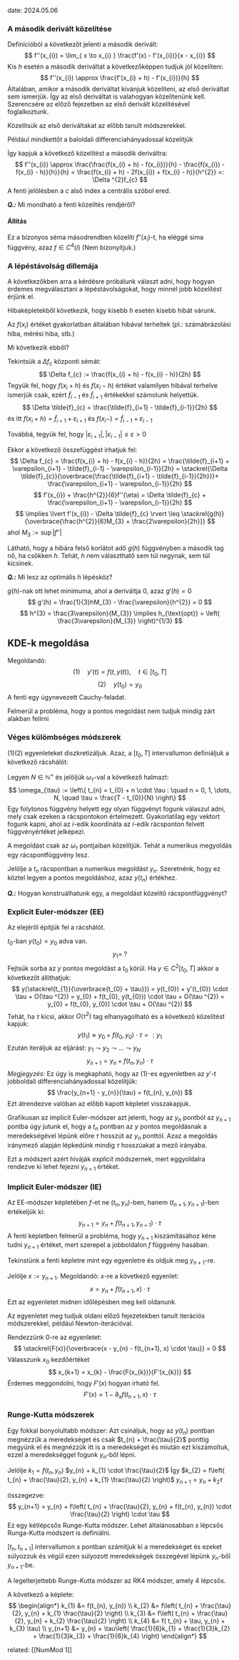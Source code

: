 date: 2024.05.06

### A második derivált közelítése
Definícióból a következőt jelenti a második derivált:
$$
f''(x_{i}) = \lim_{ x \to x_{i} } \frac{f'(x) - f'(x_{i})}{x - x_{i}}
$$
Kis $h$ esetén a második deriváltat a következőképpen tudjuk jól közelíteni:
$$
f''(x_{i}) \approx \frac{f'(x_{i} + h) - f'(x_{i})}{h}
$$
Általában, amikor a második deriváltat kívánjuk közelíteni, az első deriváltat sem ismerjük. Így az első deriváltat is valahogyan közelítenünk kell. Szerencsére az előző fejezetben az első derivált közelítésével foglalkoztunk.

Közelítsük az első deriváltakat az előbb tanult módszerekkel.

Például mindkettőt a baloldali differenciahányadossal közelítjük

Így kapjuk a következő közelítést a második deriváltra:
$$
f''(x_{i}) \approx \frac{\frac{f(x_{i} + h) - f(x_{i})}{h} - \frac{f(x_{i}) - f(x_{i} - h)}{h}}{h} = \frac{f(x_{i} + h) - 2f(x_{i}) + f(x_{i} - h)}{h^{2}} =: \Delta ^{2}f_{c}
$$
A fenti jelölésben a $c$ alső index a centrális szóbol ered.

***Q.:*** Mi mondható a fenti közelítés rendjéről?

#### Állítás
Ez a bizonyos séma másodrendben közelíti $f''(x_{i})$-t, ha eléggé sima függvény, azaz $f \in C^{4}(I)$
(Nem bizonyítjuk.)

### A lépéstávolság dillemája
A következőkben arra a kérdésre próbálunk választ adni, hogy hogyan érdemes megválasztani a lépéstávolságokat, hogy minnél jobb közelítést érjünk el.

Hibaképletekből következik, hogy kisebb $h$ esetén kisebb hibát várunk.

Az $f(x_{i})$ értéket gyakorlatban általában hibával terheltek (pl.: számábrázolási hiba, mérési hiba, stb.)

Mi következik ebből?

Tekintsük a $\Delta f_{c}$ központi sémát:
$$
\Delta f_{c} := \frac{f(x_{i} + h) - f(x_{i} - h)}{2h}
$$
Tegyük fel, hogy $f(x_{i} + h)$ és $f(x_{i} - h)$ értéket valamilyen hibával terhelve ismerjük csak, ezért $\tilde{f}_{i-1}$ és $\tilde{f}_{i+1}$ értékekkel számolunk helyettük.
$$
\Delta \tilde{f}_{c} = \frac{\tilde{f}_{i+1} - \tilde{f}_{i-1}}{2h}
$$
és itt $f(x_{i} + h) = \tilde{f}_{i+1} + \varepsilon_{i+1}$ és $f(x_{i} - ) = \tilde{f}_{i-1} + \varepsilon_{i-1}$

Továbbá, tegyük fel, hogy $\lvert \varepsilon_{i + 1} \rvert, \lvert \varepsilon_{i-1} \rvert \leq \varepsilon > 0$

Ekkor a következő összefüggést írhatjuk fel:
$$
\Delta f_{c} = \frac{f(x_{i} + h) - f(x_{i} - h)}{2h} = \frac{\tilde{f}_{i+1} + \varepsilon_{i+1} - \tilde{f}_{i-1} - \varepsilon_{i-1}}{2h} = \stackrel{\Delta \tilde{f}_{c}}{\overbrace{\frac{\tilde{f}_{i+1} - \tilde{f}_{i-1}}{2h}}}+ \frac{\varepsilon_{i+1} - \varepsilon_{i-1}}{2h}
$$
$$
f'(x_{i}) + \frac{h^{2}}{6}f''(\eta) = \Delta \tilde{f}_{c} + \frac{\varepsilon_{i+1} - \varepsilon_{i-1}}{2h}
$$
$$
\implies \lvert f'(x_{i}) - \Delta \tilde{f}_{c} \rvert \leq \stackrel{g(h)}{\overbrace{\frac{h^{2}}{6}M_{3} + \frac{2\varepsilon}{2h}}}
$$
ahol $M_{3} := \sup \lvert f'' \rvert$

Látható, hogy a hibára felső korlátot adő $g(h)$ függvényben a második tag nő, ha csökken $h$. Tehát, $h$ nem választhatő sem túl negynak, sem túl kicsinek.

***Q.:*** Mi lesz az optimális $h$ lépésköz?

$g(h)$-nak ott lehet minimuma, ahol a deriváltja $0$, azaz $g'(h) = 0$
$$
g'(h) = \frac{1}{3}hM_{3} - \frac{\varepsilon}{h^{2}} = 0
$$
$$
h^{3} = \frac{3\varepsilon}{M_{3}} \implies h_{\text{opt}} = \left( \frac{3\varepsilon}{M_{3}} \right)^{1/3}
$$

## KDE-k megoldása
Megoldandó:
$$
\text{(1)} \quad y'(t) = f(t, y(t)), \quad t \in [t_{0}, T]
$$
$$
\text{(2)} \quad y(t_{0}) = y_{0}
$$
A fenti egy úgynevezett Cauchy-feladat.

Felmerül a probléma, hogy a pontos megoldást nem tudjuk mindig zárt alakban felírni

### Véges külömbséges módszerek
(1)(2) egyenleteket diszkretizáljuk. Azaz, a $[t_{0}, T]$ intervallumon definiáljuk a következő rácshálót:

Legyen $N \in \mathbb{N}^{+}$ és jelöljük $\omega_{\tau}$-val a következő halmazt:
$$
\omega_{\tau} := \left\{  t_{n} = t_{0} + n \cdot \tau : \quad n = 0, 1, \dots, N, \quad \tau = \frac{T - t_{0}}{N}  \right\}
$$
Egy folytonos függvény helyett egy olyan függvényt fogunk válaszul adni, mely csak ezeken a rácspontokon értelmezett. Gyakorlatilag egy vektort fogunk kapni, ahol az $i$-edik koordináta az $i$-edik rácsponton felvett függvényértéket jelképezi.

A megoldást csak az $\omega_{\tau}$ pontjaiban közelítjük. Tehát a numerikus megyoldás egy rácspontfüggvény lesz.

Jelölje a $t_{n}$ rácspontban a numerikus megoldást $y_{n}$. Szeretnénk, hogy ez köztel legyen a pontos megoldáshoz, azaz $y(t_{n})$ értékhez.

***Q.:*** Hogyan konstruálhatunk egy, a megoldást közelítő rácspontfüggvényt?

### Explicit Euler-módszer (EE)
Az elejéről építjük fel a rácshálót.

$t_{0}$-ban $y(t_{0}) = y_{0}$ adva van.
$$
y_{1} = \; ?
$$
Fejtsük sorba az $y$ pontos megoldást a $t_{0}$ körül. Ha $y \in C^{2}[t_{0}, T]$ akkor a következőt állíthatjuk:
$$
y(\stackrel{t_{1}}{\overbrace{t_{0} + \tau}}) = y(t_{0}) + y'(t_{0}) \cdot \tau + O(\tau ^{2}) = y_{0} + f(t_{0}, y(t_{0})) \cdot \tau + O(\tau ^{2}) = y_{0} + f(t_{0}, y_{0}) \cdot \tau + O(\tau ^{2})
$$
Tehát, ha $\tau$ kicsi, akkor $O(\tau ^{2})$ tag elhanyagolható és a következő közelítést kapjuk:
$$
y(t_{1}) \approx y_{0} + f(t_{0}, y_{0}) \cdot \tau =: y_{1}
$$
Ezután iteráljuk az eljárást: $y_{1} \leadsto y_{2} \leadsto \dots \leadsto y_{N}$
$$
y_{n+1} = y_{n} + f(t_{n}, y_{n}) \cdot \tau
$$
*Megjegyzés:* Ez úgy is megkapható, hogy az (1)-es egyenletben az $y'$-t jobboldali differenciahányadossal közelítjük:
$$
\frac{y_{n+1} - y_{n}}{\tau} = f(t_{n}, y_{n})
$$
Ezt átrendezve valóban az előbb kapott képletet visszakapjuk.

Grafikusan az implicit Euler-módszer azt jelenti, hogy az $y_{n}$ pontból az $y_{n+1}$ pontba úgy jutunk el, hogy a $t_{n}$ pontban az $y$ pontos megoldásnak a meredekségével lépünk előre $\tau$ hosszút az $y_{n}$ ponttól. Azaz a megoldás iránymező alapján lépkedünk mindig $\tau$ hosszúakat a mező irányába.

Ezt a módszert azért híváják *explicit* módszernek, mert eggyoldalra rendezve ki lehet fejezni $y_{n+1}$ értéket.

### Implicit Euler-módszer (IE)
Az EE-módszer képletében $f$-et ne $(t_{n}, y_{n})$-ben, hanem $(t_{n+1}, y_{n+1})$-ben értékeljük ki:
$$
y_{n+1} = y_{n} + f(t_{n+1}, y_{n+1}) \cdot \tau
$$
A fenti képletben felmerül a probléma, hogy $y_{n+1}$ kiszámításához kéne tudni $y_{n+1}$ értéket, mert szerepel a jobboldalon $f$  függvény hasában.

Tekinstünk a fenti képletre mint egy egyenletre és oldjuk meg $y_{n+1}$-re.

Jelölje $x := y_{n+1}$. Megoldandó: $x$-re a következő egyenlet:
$$
x = y_{n} + f(t_{n+1}, x) \cdot \tau
$$
Ezt az egyenletet midnen időlépésben meg kell oldanunk.

Az egyenletet meg tudjuk oldani előző fejezetekben tanult iterációs módszerekkel, például Newton-iterációval.

Rendezzünk $0$-re az egyenletet:
$$
\stackrel{F(x)}{\overbrace{x - y_{n} - f(t_{n+1}, x) \cdot \tau}} = 0
$$
Válasszunk $x_{0}$ kezdőértéket
$$
x_{k+1} = x_{k} - \frac{F(x_{k})}{F'(x_{k})}
$$
Érdemes meggondolni, hogy $F'(x)$ hogyan írható fel.
$$
F'(x) = 1 - \partial_{x}f(t_{n+1}, x) \cdot \tau
$$

### Runge-Kutta módszerek
Egy fokkal bonyolultabb módszer:
Azt csináljuk, hogy az $y(t_{n})$ pontban megnézzük a meredekséget és csak $t_{n} + \frac{\tau}{2}$ ponttig megyünk el és megnézzük itt is a meredekséget és miután ezt kiszámoltuk, ezzel a meredekséggel fogunk $y_{n}$-ből lépni.

Jelölje $k_{1} = f(t_{n}, y_{n})$
$y_{n} + k_{1} \cdot \frac{\tau}{2}$
Így $k_{2} = f\left( t_{n} + \frac{\tau}{2}, y_{n} + k_{1} \frac{\tau}{2} \right)$
$y_{n+1} = y_{n} + k_{2} \tau$

összegezve:
$$
y_{n+1} = y_{n} + f\left( t_{n} + \frac{\tau}{2}, y_{n} + f(t_{n}, y_{n}) \cdot \frac{\tau}{2} \right) \cdot \tau
$$
Ez egy kétlépcsős Runge-Kutta módszer. Lehet általánosabban $s$ lépcsős Runga-Kutta módszert is definiálni.

$[t_{n}, t_{n+1}]$ intervallumon $s$ pontban számítjuk ki a meredekséget és ezeket súlyozzuk és végül ezen súlyozott meredekségek összegével lépünk $y_{n}$-ből $y_{n+1}$-be.

A legelterjettebb Runge-Kutta módszer az RK4 módszer, amely $4$ lépcsős.

A következő a képlete:
$$
\begin{align*}
k_{1} &= f(t_{n}, y_{n}) \\
k_{2} &= f\left( t_{n} + \frac{\tau}{2}, y_{n} + k_{1} \frac{\tau}{2} \right) \\
k_{3} &= f\left( t_{n} + \frac{\tau}{2}, y_{n} + k_{2} \frac{\tau}{2} \right) \\
k_{4} &= f( t_{n} + \tau, y_{n} + k_{3} \tau) \\
y_{n+1} &= y_{n} + \tau\left(  \frac{1}{6}k_{1} + \frac{1}{3}k_{2} + \frac{1}{3}k_{3} + \frac{1}{6}k_{4} \right)
\end{align*}
$$





related: [[NumMod 1]]
